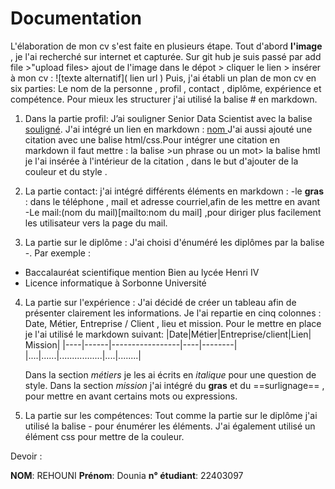 # Documentation 
L'élaboration de mon cv s'est faite en plusieurs étape. 
Tout d'abord **l'image** , je l'ai recherché sur internet et  capturée. Sur git hub je suis passé par add file >"upload files> ajout de l'image dans le dépot > cliquer le lien > insérer à mon cv : ![texte alternatif]( lien url ) 
Puis, j'ai établi un plan de mon cv en six parties: Le nom de la personne , profil , contact , diplôme,  expérience et compétence. Pour mieux les structurer j'ai utilisé  la balise # en markdown. 
1. Dans la partie profil:
J’ai souligner Senior Data Scientist avec la balise <ins>souligné</ins>.
J'ai intégré un lien en markdown : 
[nom ](url)
J'ai aussi ajouté une citation avec une balise html/css.Pour intégrer une citation en markdown il faut mettre : la balise >un phrase ou un mot> 
la balise hmtl je l'ai insérée à l'intérieur de la citation , dans le but d'ajouter de la couleur et du style . 
3. La partie contact: j'ai intégré différents éléments en markdown :
-le **gras** : dans le téléphone , mail et adresse courriel,afin de les mettre en avant
-Le mail:(nom du mail)[mailto:nom du mail] ,pour diriger plus facilement les utilisateur vers la page du mail. 

5. La partie sur le diplôme :
J'ai choisi d'énuméré les diplômes par la balise -.
Par exemple :
 - Baccalauréat scientifique mention Bien au lycée Henri IV
 - Licence informatique à Sorbonne Université 
    
4. La partie sur l'expérience :
J'ai décidé de créer un tableau afin de présenter clairement les informations. Je l'ai repartie en cinq colonnes : Date, Métier, Entreprise / Client , lieu et mission. Pour le mettre en place je l'ai utilisé le markdown suivant:
    |Date|Métier|Entreprise/client|Lien| Mission|
    |----|------|-----------------|----|--------|
    |....|......|.................|....|........|

   Dans la section _métiers_ je les ai écrits en *italique* pour une question de style.
    Dans la section _mission_ j'ai intégré du **gras** et du ==surlignage== , pour mettre en avant certains  mots ou expressions.
6. La partie sur les compétences: 
Tout comme la partie sur le diplôme j'ai utilisé la balise -  pour énumérer les éléments. J'ai également utilisé  un élément css pour mettre de la couleur.

Devoir : 

**NOM**: REHOUNI 
**Prénom**: Dounia 
**n° étudiant**: 22403097 

